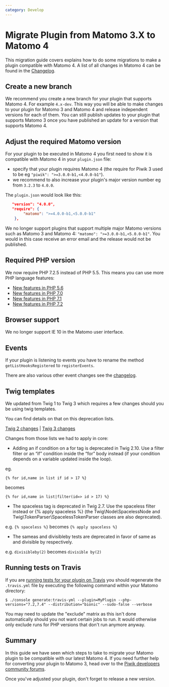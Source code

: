 ```yaml
---
category: Develop
---
```

# Migrate Plugin from Matomo 3.X to Matomo 4

This migration guide covers explains how to do some migrations to make a plugin compatible with Matomo 4. A list of
all changes in Matomo 4 can be found in the [Changelog](/changelog).

## Create a new branch

We recommend you create a new branch for your plugin that supports Matomo 4. For example `4.x-dev`. This way you will be able to make changes to your plugin for Matomo 3 and Matomo 4 and release independent versions for each of them. You can still publish updates to your plugin that supports Matomo 3 once you have published an update for a version that supports Matomo 4.

## Adjust the required Matomo version

For your plugin to be executed in Matomo 4 you first need to show it is compatible with Matomo 4 in your `plugin.json` file:

* specify that your plugin requires Matomo 4 (the require for Piwik 3 used to be eg `"piwik": ">=3.0.0-b1,<4.0.0-b1"`). 
* we recommend to also increase your plugin's major version number eg from `3.2.3` to `4.0.0`.

The `plugin.json` would look like this:

```json
   "version": "4.0.0",
   "require": {
        "matomo": ">=4.0.0-b1,<5.0.0-b1"
    },
```

We no longer support plugins that support multiple major Matomo versions such as Matomo 3 and Matomo 4: `"matomo": ">=3.0.0-b1,<5.0.0-b1"`. You would in this case receive an error email and the release would not be published.

## Required PHP version

We now require PHP 7.2.5 instead of PHP 5.5. This means you can use more PHP language features:

* [New features in PHP 5.6](https://www.php.net/manual/en/migration56.new-features.php)
* [New features in PHP 7.0](https://www.php.net/manual/en/migration70.new-features.php)
* [New features in PHP 7.1](https://www.php.net/manual/en/migration71.new-features.php)
* [New features in PHP 7.2](https://www.php.net/manual/en/migration72.new-features.php)

## Browser support

We no longer support IE 10 in the Matomo user interface.

## Events

If your plugin is listening to events you have to rename the method `getListHooksRegistered` to `registerEvents`.

There are also various other event changes see the [changelog](/changelog).

## Twig templates

We updated from Twig 1 to Twig 3 which requires a few changes should you be using twig templates.

You can find details on that on this deprecation lists.

[Twig 2 changes](https://twig.symfony.com/doc/1.x/deprecated.html) | 
[Twig 3 changes](https://twig.symfony.com/doc/2.x/deprecated.html)

Changes from those lists we had to apply in core:

* Adding an if condition on a for tag is deprecated in Twig 2.10. Use a filter filter or an “if” condition inside the “for” body instead (if your condition depends on a variable updated inside the loop).

eg. 
```
{% for id,name in list if id > 17 %}
```
becomes
```
{% for id,name in list|filter(id=> id > 17) %}
```

* The spaceless tag is deprecated in Twig 2.7. Use the spaceless filter instead or {% apply spaceless %} (the Twig\Node\SpacelessNode and Twig\TokenParser\SpacelessTokenParser classes are also deprecated).

e.g. `{% spaceless %}` becomes `{% apply spaceless %}`

* The sameas and divisibleby tests are deprecated in favor of same as and divisible by respectively.

e.g. `divisibleby(2)` becomes `divisible by(2)`

## Running tests on Travis

If you are [running tests for your plugin on Travis](https://developer.matomo.org/guides/tests-travis) you should regenerate the `.travis.yml` file by executing the following command within your Matomo directory:

```
$ ./console generate:travis-yml --plugin=MyPlugin --php-versions="7.2,7.4" --distribution="bionic" --sudo-false --verbose
```

You may need to update the "exclude" matrix as this isn't done automatically should you not want certain jobs to run. It would otherwise only exclude runs for PHP versions that don't run anymore anyway.

## Summary

In this guide we have seen which steps to take to migrate your Matomo plugin to be compatible with our latest Matomo 4.
If you need further help for converting your plugin to Matomo 3, head over to the [Piwik developers community forums](https://forum.matomo.org/c/plugins-platform).

Once you've adjusted your plugin, don't forget to release a new version.
